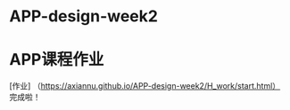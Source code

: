# APP-design-week2
# APP课程作业
[作业] （https://axiannu.github.io/APP-design-week2/H_work/start.html）  
完成啦！
